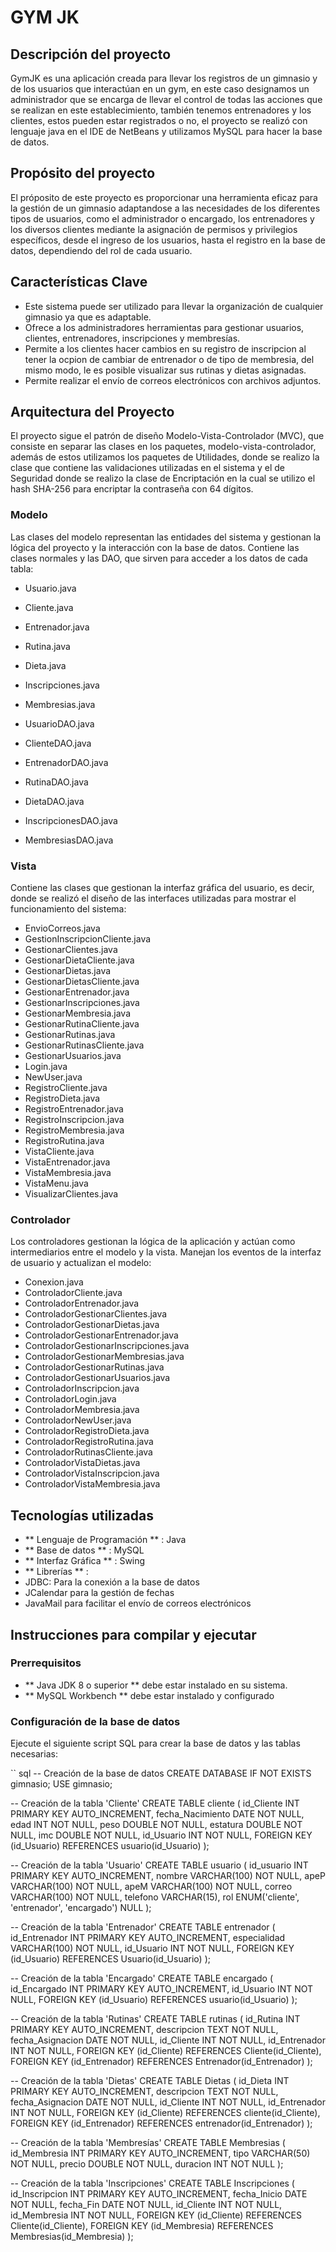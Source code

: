 # GYM JK

## Descripción del proyecto

GymJK es una aplicación creada para llevar los registros de un gimnasio y de los usuarios que interactúan en un gym, en este caso designamos un administrador que se encarga de llevar el control de todas las acciones que se realizan en este establecimiento, también tenemos entrenadores y los clientes, estos pueden estar registrados o no, el proyecto se realizó con lenguaje java en el IDE de NetBeans y utilizamos MySQL para hacer la base de datos. 

## Propósito del proyecto

El próposito de este proyecto es proporcionar una herramienta eficaz para la gestión de un gimnasio adaptandose a las necesidades de los diferentes tipos de usuarios, como el administrador o encargado, los entrenadores y los diversos clientes mediante la asignación de permisos y privilegios específicos, desde el ingreso de los usuarios, hasta el registro en la base de datos, dependiendo del rol de cada usuario.

## Características Clave

- Este sistema puede ser utilizado para llevar la organización de cualquier gimnasio ya que es adaptable.
- Ofrece a los administradores herramientas para gestionar usuarios, clientes, entrenadores, inscripciones y membresías.
- Permite a los clientes hacer cambios en su registro de inscripcion al tener la ocpion de cambiar de entrenador o de tipo de membresia, del mismo modo, le es posible visualizar sus rutinas y dietas asignadas.
- Permite realizar el envío de correos electrónicos con archivos adjuntos.

## Arquitectura del Proyecto

El proyecto sigue el patrón de diseño Modelo-Vista-Controlador (MVC), que consiste en separar las clases en los paquetes, modelo-vista-controlador, además de estos utilizamos los paquetes de Utilidades, donde se realizo la clase que contiene las validaciones utilizadas en el sistema y el de Seguridad donde se realizo la clase de Encriptación en la cual se utilizo el hash SHA-256 para encriptar la contraseña con 64 dígitos.

### Modelo

Las clases del modelo representan las entidades del sistema y gestionan la lógica del proyecto y la interacción con la base de datos. Contiene las clases normales y las DAO, que sirven para acceder a los datos de cada tabla:

- Usuario.java
- Cliente.java
- Entrenador.java
- Rutina.java
- Dieta.java
- Inscripciones.java
- Membresias.java


- UsuarioDAO.java
- ClienteDAO.java
- EntrenadorDAO.java
- RutinaDAO.java
- DietaDAO.java
- InscripcionesDAO.java
- MembresiasDAO.java

### Vista

Contiene las clases que gestionan la interfaz gráfica del usuario, es decir, donde se realizó el diseño de las interfaces utilizadas para mostrar el funcionamiento del sistema:

- EnvioCorreos.java
- GestionInscripcionCliente.java
- GestionarClientes.java
- GestionarDietaCliente.java
- GestionarDietas.java
- GestionarDietasCliente.java
- GestionarEntrenador.java
- GestionarInscripciones.java
- GestionarMembresia.java
- GestionarRutinaCliente.java
- GestionarRutinas.java
- GestionarRutinasCliente.java
- GestionarUsuarios.java
- Login.java
- NewUser.java
- RegistroCliente.java
- RegistroDieta.java
- RegistroEntrenador.java
- RegistroInscripcion.java
- RegistroMembresia.java
- RegistroRutina.java
- VistaCliente.java
- VistaEntrenador.java
- VistaMembresia.java
- VistaMenu.java
- VisualizarClientes.java

### Controlador
Los controladores gestionan la lógica de la aplicación y actúan como intermediarios entre el modelo y la vista. Manejan los eventos de la interfaz de usuario y actualizan el modelo:


- Conexion.java
- ControladorCliente.java
- ControladorEntrenador.java
- ControladorGestionarClientes.java
- ControladorGestionarDietas.java
- ControladorGestionarEntrenador.java
- ControladorGestionarInscripciones.java
- ControladorGestionarMembresias.java
- ControladorGestionarRutinas.java
- ControladorGestionarUsuarios.java
- ControladorInscripcion.java
- ControladorLogin.java
- ControladorMembresia.java
- ControladorNewUser.java
- ControladorRegistroDieta.java
- ControladorRegistroRutina.java
- ControladorRutinasCliente.java
- ControladorVistaDietas.java
- ControladorVistaInscripcion.java
- ControladorVistaMembresia.java

## Tecnologías utilizadas
-  ** Lenguaje de Programación ** : Java
-  ** Base de datos ** : MySQL
-  ** Interfaz Gráfica ** : Swing
-  ** Librerías ** :
  - JDBC: Para la conexión a la base de datos
  - JCalendar para la gestión de fechas
 -  JavaMail para facilitar el envío de correos electrónicos
 
 ## Instrucciones para compilar y ejecutar
 
### Prerrequisitos

-  ** Java JDK 8 o superior ** debe estar instalado en su sistema.
-  ** MySQL Workbench **  debe estar instalado y configurado

### Configuración de la base de datos

Ejecute el siguiente script SQL para crear la base de datos y las tablas necesarias:

`` sql
-- Creación de la base de datos
CREATE DATABASE IF NOT EXISTS gimnasio;
USE gimnasio;

-- Creación de la tabla 'Cliente'
CREATE TABLE cliente (
    id_Cliente INT PRIMARY KEY AUTO_INCREMENT,
    fecha_Nacimiento DATE NOT NULL,
    edad INT NOT NULL,
    peso DOUBLE NOT NULL,
    estatura DOUBLE NOT NULL,
    imc DOUBLE NOT NULL,
    id_Usuario INT NOT NULL,
    FOREIGN KEY (id_Usuario) REFERENCES usuario(id_Usuario)
);

-- Creación de la tabla 'Usuario'
CREATE TABLE usuario (
    id_usuario INT PRIMARY KEY AUTO_INCREMENT,
    nombre VARCHAR(100) NOT NULL,
    apeP VARCHAR(100) NOT NULL,
    apeM VARCHAR(100) NOT NULL,
    correo VARCHAR(100) NOT NULL,
    telefono VARCHAR(15),
    rol ENUM('cliente', 'entrenador', 'encargado') NULL
);

-- Creación de la tabla 'Entrenador'
CREATE TABLE entrenador (
    id_Entrenador INT PRIMARY KEY AUTO_INCREMENT,
    especialidad VARCHAR(100) NOT NULL,
    id_Usuario INT NOT NULL,
    FOREIGN KEY (id_Usuario) REFERENCES Usuario(id_Usuario)
);

-- Creación de la tabla 'Encargado'
CREATE TABLE encargado (
    id_Encargado INT PRIMARY KEY AUTO_INCREMENT,
    id_Usuario INT NOT NULL,
    FOREIGN KEY (id_Usuario) REFERENCES usuario(id_Usuario)
);

-- Creación de la tabla 'Rutinas'
CREATE TABLE rutinas (
    id_Rutina INT PRIMARY KEY AUTO_INCREMENT,
    descripcion TEXT NOT NULL,
    fecha_Asignacion DATE NOT NULL,
    id_Cliente INT NOT NULL,
    id_Entrenador INT NOT NULL,
    FOREIGN KEY (id_Cliente) REFERENCES Cliente(id_Cliente),
    FOREIGN KEY (id_Entrenador) REFERENCES Entrenador(id_Entrenador)
);

-- Creación de la tabla 'Dietas'
CREATE TABLE Dietas (
    id_Dieta INT PRIMARY KEY AUTO_INCREMENT,
    descripcion TEXT NOT NULL,
    fecha_Asignacion DATE NOT NULL,
    id_Cliente INT NOT NULL,
    id_Entrenador INT NOT NULL,
    FOREIGN KEY (id_Cliente) REFERENCES cliente(id_Cliente),
    FOREIGN KEY (id_Entrenador) REFERENCES entrenador(id_Entrenador)
);

-- Creación de la tabla 'Membresías'
CREATE TABLE Membresias (
    id_Membresia INT PRIMARY KEY AUTO_INCREMENT,
    tipo VARCHAR(50) NOT NULL,
    precio DOUBLE NOT NULL,
    duracion INT NOT NULL
);

-- Creación de la tabla 'Inscripciones'
CREATE TABLE Inscripciones (
    id_Inscripcion INT PRIMARY KEY AUTO_INCREMENT,
    fecha_Inicio DATE NOT NULL,
    fecha_Fin DATE NOT NULL,
    id_Cliente INT NOT NULL,
    id_Membresia INT NOT NULL,
    FOREIGN KEY (id_Cliente) REFERENCES Cliente(id_Cliente),
    FOREIGN KEY (id_Membresia) REFERENCES Membresias(id_Membresia)
);
```
